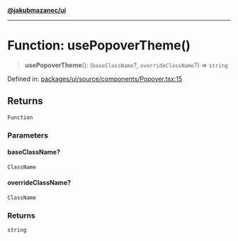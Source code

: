 [**@jakubmazanec/ui**](../README.md)

---

# Function: usePopoverTheme()

> **usePopoverTheme**(): (`baseClassName`?, `overrideClassName`?) => `string`

Defined in:
[packages/ui/source/components/Popover.tsx:15](https://github.com/jakubmazanec/tools/blob/dcfb3b06be051bf99e23e7e35174b07af0f0fddd/packages/ui/source/components/Popover.tsx#L15)

## Returns

`Function`

### Parameters

#### baseClassName?

`ClassName`

#### overrideClassName?

`ClassName`

### Returns

`string`
